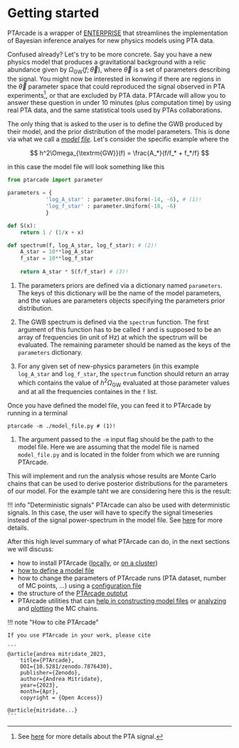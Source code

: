 # Getting started  
PTArcade is a wrapper of [ENTERPRISE] that streamlines the implementation of
Bayesian inference analyes for new physics models using PTA data.

Confused already? Let's try to be more concrete. Say you have a new physics model 
that produces a gravitational background with a relic abundance given by
$\Omega_{\textrm{GW}}(f;\,\vec{\theta})$, where $\vec{\theta}$ is a set of parameters
describing the signal. You might now be interested in konwing if there are regions in 
the $\vec{\theta}$ parameter space that could reproduced the signal observed in PTA
experiments[^1], or that are excluded by PTA data. PTArcade will allow you to answer these
question in under 10 minutes (plus computation time) by using real PTA data, and the same
statistical tools used by PTAs collaborations.

[^1]: See [here][NG15] for more details about the PTA signal.

The only thing that is asked to the user is to define the GWB produced by their model, 
and the prior distribution of the model parameters. This is done via what we call a
[_model file_][model]. Let's consider the specific example where the

$$
h^2\Omega_{\textrm{GW}}(f) = \frac{A_*}{f/f_* + f_*/f}
$$

in this case the model file will look something like this

``` py 
from ptarcade import parameter

parameters = {
            'log_A_star' : parameter.Uniform(-14, -6), # (1)!
            'log_f_star' : parameter.Uniform(-10, -6) 
            } 

def S(x):
    return 1 / (1/x + x)

def spectrum(f, log_A_star, log_f_star): # (2)!
    A_star = 10**log_A_star
    f_star = 10**log_f_star
    
    return A_star * S(f/f_star) # (3)!
```

1. The parameters priors are defined via a dictionary named `parameters`.
The keys of this dictionary will be the name of the model parameters, and
the values are parameters objects specifying the parameters prior distribution.

2. The GWB spectrum is defined via the `spectrum` function. The first argument
of this function has to be called `f` and is supposed to be an array of frequencies
(in unit of Hz) at which the spectrum will be evaluated. The remaining parameter
should be named as the keys of the `parameters` dictionary. 

3. For any given set of new-physics parameters (in this example `log_A_star` and 
`log_f_star`, the `spectrum` function should return an array which contains the value of
 $h^2\Omega_{\textrm{GW}}$ evaluated at those parameter values and at all the 
 frequencies containes in the `f` list.

Once you have defined the model file, you can feed it to PTArcade by running in a 
terminal 

```shell
ptarcade -m ./model_file.py # (1)!
```

1. The argument passed to the `-m` input flag should be the path to the model file. 
Here we are assuming that the model file is named `model_file.py` and is located in
the folder from which we are running PTArcade. 

This will implement and run the analysis whose results are Monte Carlo chains that
can be used to derive posterior distributions for the parameters of our model. For
the example taht we are considering here this is the result:

!!! info "Deterministic signals"
    PTArcade can also be used with deterministic signals. In this case, the user will
    have to specify the signal timeseries instead of the signal power-spectrum in the
    model file. See [here][model] for more details. 

After this high level summary of what PTArcade can do, in the next sections we will
discuss:

- how to install PTArcade ([locally][local_install], or [on a cluster][hpc_install])
- [how to define a model file][model]
- how to change the parameters of PTArcade runs (PTA dataset, number of MC points, ...)
using a [configuration file][config]
- the structure of the [PTArcade outptut][output]
- PTArcade utilities that can [help in constructing model files][model_utils] or
 [analyzing][chain_utils] and [plotting][plot_utils] the MC chains.

!!! note "How to cite PTArcade"

    If you use PTArcade in your work, please cite

    ```
    @article{andrea mitridate_2023,
        title={PTArcade},
        DOI={10.5281/zenodo.7876430},
        publisher={Zenodo},
        author={Andrea Mitridate}, 
        year={2023}, 
        month={Apr},
        copyright = {Open Access}}

    @article{mitridate...}    
    ```

  [ENTERPRISE]: https://github.com/nanograv/enterprise
  [local_install]: local_install.md
  [hpc_install]: hpc_install.md
  [model]: ../inputs/model.md
  [config]: ../inputs/config.md
  [output]: ../outputs.md
  [model_utils]: ../utils/model_utils.md
  [chain_utils]: ../utils/chain_utils.md
  [plot_utils]: ../utils/plot_utils.md
  [NG15]: https://aas.com